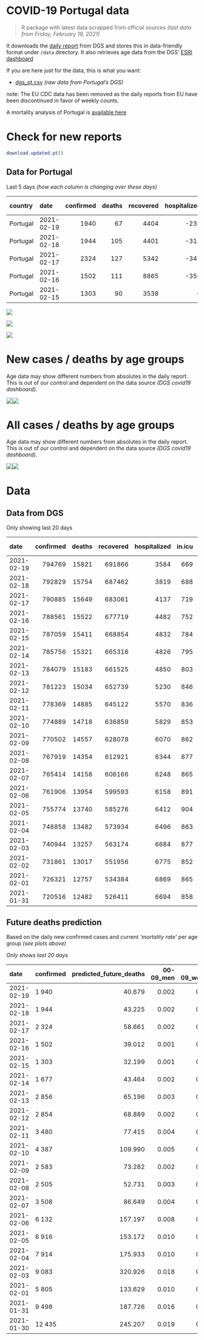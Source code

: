 COVID-19 Portugal data
================

> R package with latest data scrapped from official sources *(last data
> from Friday, February 19, 2021)*

It downloads the [daily
report](https://covid19.min-saude.pt/relatorio-de-situacao/) from DGS
and stores this in data-friendly format under `/data` directory. It also
retrieves age data from the DGS’ [ESRI
dashboard](https://covid19.min-saude.pt/ponto-de-situacao-atual-em-portugal/)

If you are here just for the data, this is what you want:

  - [dgs\_pt.csv](raw/master/data/dgs_pt.csv) *(raw data from Portugal’s
    DGS)*

note: The EU CDC data has been removed as the daily reports from EU have
been discontinued in favor of weekly counts.

A mortality analysis of Portugal is [available
here](https://averissimo.github.io/covid19-analysis/mortality.html)

# Check for new reports

``` r
download.updated.pt()
```

## Data for Portugal

Last 5 days *(how each column is changing over these days)*

| country  | date       | confirmed | deaths | recovered | hospitalized | in.icu | confirmed\_m\_00-09 | confirmed\_w\_00-09 | confirmed\_m\_10-19 | confirmed\_w\_10-19 | confirmed\_m\_20-29 | confirmed\_w\_20-29 | confirmed\_m\_30-39 | confirmed\_w\_30-39 | confirmed\_m\_40-49 | confirmed\_w\_40-49 | confirmed\_m\_50-59 | confirmed\_w\_50-59 | confirmed\_m\_60-69 | confirmed\_w\_60-69 | confirmed\_m\_70-79 | confirmed\_w\_70-79 | confirmed\_m\_80+ | confirmed\_w\_80+ | death\_m\_00-09 | death\_w\_00-09 | death\_m\_10-19 | death\_w\_10-19 | death\_m\_20-29 | death\_w\_20-29 | death\_m\_30-39 | death\_w\_30-39 | death\_m\_40-49 | death\_w\_40-49 | death\_m\_50-59 | death\_w\_50-59 | death\_m\_60-69 | death\_w\_60-69 | death\_m\_70-79 | death\_w\_70-79 | death\_m\_80+ | death\_w\_80+ |
| :------- | :--------- | --------: | -----: | --------: | -----------: | -----: | ------------------: | ------------------: | ------------------: | ------------------: | ------------------: | ------------------: | ------------------: | ------------------: | ------------------: | ------------------: | ------------------: | ------------------: | ------------------: | ------------------: | ------------------: | ------------------: | ----------------: | ----------------: | --------------: | --------------: | --------------: | --------------: | --------------: | --------------: | --------------: | --------------: | --------------: | --------------: | --------------: | --------------: | --------------: | --------------: | --------------: | --------------: | ------------: | ------------: |
| Portugal | 2021-02-19 |      1940 |     67 |      4404 |        \-235 |   \-19 |                  49 |                  43 |                  82 |                  90 |                 131 |                 146 |                 131 |                 134 |                 139 |                 141 |                 135 |                 169 |                 131 |                 112 |                  71 |                  77 |                46 |               117 |               0 |               0 |               0 |               0 |               0 |               0 |               0 |               0 |               0 |               0 |               1 |               0 |               5 |               5 |              14 |               3 |            22 |            17 |
| Portugal | 2021-02-18 |      1944 |    105 |      4401 |        \-318 |   \-31 |                  50 |                  49 |                  89 |                  84 |                 119 |                 127 |                 147 |                 149 |                 140 |                 140 |                 118 |                 155 |                 100 |                 115 |                  73 |                 111 |                55 |               115 |               0 |               0 |               0 |               0 |               0 |               0 |               0 |               0 |               1 |               0 |               5 |               2 |               9 |               6 |              18 |              10 |            20 |            34 |
| Portugal | 2021-02-17 |      2324 |    127 |      5342 |        \-345 |   \-33 |                  49 |                  72 |                  92 |                 100 |                 139 |                 145 |                 153 |                 175 |                 172 |                 182 |                 163 |                 199 |                 112 |                 129 |                  98 |                  88 |                83 |               171 |               0 |               0 |               0 |               0 |               0 |               0 |               0 |               0 |               1 |               0 |               3 |               1 |              10 |               2 |              20 |              14 |            37 |            39 |
| Portugal | 2021-02-16 |      1502 |    111 |      8865 |        \-350 |   \-32 |                  15 |                  11 |                  56 |                  60 |                  91 |                 106 |                 121 |                  91 |                 105 |                 118 |                 116 |                 125 |                  84 |                 102 |                  68 |                  73 |                58 |                99 |               0 |               0 |               0 |               0 |               0 |               0 |               0 |               0 |               0 |               0 |               5 |               4 |               6 |               3 |              14 |              11 |            31 |            37 |
| Portugal | 2021-02-15 |      1303 |     90 |      3538 |            6 |   \-11 |                  24 |                  43 |                  45 |                  50 |                  73 |                  96 |                  87 |                  79 |                  90 |                 113 |                  85 |                 104 |                  91 |                  66 |                  55 |                  75 |                42 |                85 |               0 |               0 |               0 |               0 |               0 |               1 |               0 |               0 |               2 |               1 |               3 |               1 |               4 |               2 |              10 |              12 |            28 |            26 |

![](README_files/figure-gfm/totals-1.svg)<!-- -->

![](README_files/figure-gfm/differential-1.svg)<!-- -->

![](README_files/figure-gfm/differential_7days-1.svg)<!-- -->

# New cases / deaths by age groups

Age data may show different numbers from absolutes in the daily report.
This is out of our control and dependent on the data source *(DGS
covid19 dashboard)*.

![](README_files/figure-gfm/new_cases_deaths-1.svg)<!-- -->![](README_files/figure-gfm/new_cases_deaths-2.svg)<!-- -->

# All cases / deaths by age groups

Age data may show different numbers from absolutes in the daily report.
This is out of our control and dependent on the data source *(DGS
covid19 dashboard)*.

![](README_files/figure-gfm/total_cases_deaths-1.svg)<!-- -->![](README_files/figure-gfm/total_cases_deaths-2.svg)<!-- -->

# Data

## Data from DGS

Only showing last 20 days

| date       | confirmed | deaths | recovered | hospitalized | in.icu | confirmed\_m\_00-09 | confirmed\_w\_00-09 | confirmed\_m\_10-19 | confirmed\_w\_10-19 | confirmed\_m\_20-29 | confirmed\_w\_20-29 | confirmed\_m\_30-39 | confirmed\_w\_30-39 | confirmed\_m\_40-49 | confirmed\_w\_40-49 | confirmed\_m\_50-59 | confirmed\_w\_50-59 | confirmed\_m\_60-69 | confirmed\_w\_60-69 | confirmed\_m\_70-79 | confirmed\_w\_70-79 | confirmed\_m\_80+ | confirmed\_w\_80+ | death\_m\_00-09 | death\_w\_00-09 | death\_m\_10-19 | death\_w\_10-19 | death\_m\_20-29 | death\_w\_20-29 | death\_m\_30-39 | death\_w\_30-39 | death\_m\_40-49 | death\_w\_40-49 | death\_m\_50-59 | death\_w\_50-59 | death\_m\_60-69 | death\_w\_60-69 | death\_m\_70-79 | death\_w\_70-79 | death\_m\_80+ | death\_w\_80+ |
| :--------- | --------: | -----: | --------: | -----------: | -----: | ------------------: | ------------------: | ------------------: | ------------------: | ------------------: | ------------------: | ------------------: | ------------------: | ------------------: | ------------------: | ------------------: | ------------------: | ------------------: | ------------------: | ------------------: | ------------------: | ----------------: | ----------------: | --------------: | --------------: | --------------: | --------------: | --------------: | --------------: | --------------: | --------------: | --------------: | --------------: | --------------: | --------------: | --------------: | --------------: | --------------: | --------------: | ------------: | ------------: |
| 2021-02-19 |    794769 |  15821 |    691866 |         3584 |    669 |               22413 |               21531 |               36825 |               37206 |               53012 |               60433 |               51955 |               62270 |               58382 |               74163 |               51731 |               66060 |               38639 |               41686 |               24604 |               27882 |             21707 |             43999 |               1 |               1 |               1 |               1 |               6 |               5 |              20 |              19 |              85 |              58 |             295 |             119 |             968 |             412 |            2082 |            1232 |          4805 |          5711 |
| 2021-02-18 |    792829 |  15754 |    687462 |         3819 |    688 |               22364 |               21488 |               36743 |               37116 |               52881 |               60287 |               51824 |               62136 |               58243 |               74022 |               51596 |               65891 |               38508 |               41574 |               24533 |               27805 |             21661 |             43882 |               1 |               1 |               1 |               1 |               6 |               5 |              20 |              19 |              85 |              58 |             294 |             119 |             963 |             407 |            2068 |            1229 |          4783 |          5694 |
| 2021-02-17 |    790885 |  15649 |    683061 |         4137 |    719 |               22314 |               21439 |               36654 |               37032 |               52762 |               60160 |               51677 |               61987 |               58103 |               73882 |               51478 |               65736 |               38408 |               41459 |               24460 |               27694 |             21606 |             43767 |               1 |               1 |               1 |               1 |               6 |               5 |              20 |              19 |              84 |              58 |             289 |             117 |             954 |             401 |            2050 |            1219 |          4763 |          5660 |
| 2021-02-16 |    788561 |  15522 |    677719 |         4482 |    752 |               22265 |               21367 |               36562 |               36932 |               52623 |               60015 |               51524 |               61812 |               57931 |               73700 |               51315 |               65537 |               38296 |               41330 |               24362 |               27606 |             21523 |             43596 |               1 |               1 |               1 |               1 |               6 |               5 |              20 |              19 |              83 |              58 |             286 |             116 |             944 |             399 |            2030 |            1205 |          4726 |          5621 |
| 2021-02-15 |    787059 |  15411 |    668854 |         4832 |    784 |               22250 |               21356 |               36506 |               36872 |               52532 |               59909 |               51403 |               61721 |               57826 |               73582 |               51199 |               65412 |               38212 |               41228 |               24294 |               27533 |             21465 |             43497 |               1 |               1 |               1 |               1 |               6 |               5 |              20 |              19 |              83 |              58 |             281 |             112 |             938 |             396 |            2016 |            1194 |          4695 |          5584 |
| 2021-02-14 |    785756 |  15321 |    665316 |         4826 |    795 |               22226 |               21313 |               36461 |               36822 |               52459 |               59813 |               51316 |               61642 |               57736 |               73469 |               51114 |               65308 |               38121 |               41162 |               24239 |               27458 |             21423 |             43412 |               1 |               1 |               1 |               1 |               6 |               4 |              20 |              19 |              81 |              57 |             278 |             111 |             934 |             394 |            2006 |            1182 |          4667 |          5558 |
| 2021-02-13 |    784079 |  15183 |    661525 |         4850 |    803 |               22186 |               21267 |               36383 |               36734 |               52352 |               59711 |               51217 |               61544 |               57613 |               73338 |               50992 |               65175 |               38032 |               41054 |               24191 |               27389 |             21357 |             43280 |               1 |               1 |               1 |               1 |               6 |               4 |              20 |              19 |              80 |              57 |             277 |             110 |             920 |             388 |            1989 |            1164 |          4623 |          5522 |
| 2021-02-12 |    781223 |  15034 |    652739 |         5230 |    846 |               22119 |               21198 |               36260 |               36609 |               52153 |               59511 |               51019 |               61345 |               57423 |               73118 |               50788 |               64928 |               37884 |               40885 |               24094 |               27267 |             21268 |             43093 |               1 |               1 |               1 |               1 |               6 |               4 |              20 |              18 |              80 |              55 |             275 |             107 |             906 |             382 |            1964 |            1153 |          4587 |          5473 |
| 2021-02-11 |    778369 |  14885 |    645122 |         5570 |    836 |               22066 |               21142 |               36141 |               36474 |               51959 |               59324 |               50842 |               61158 |               57211 |               72864 |               50607 |               64683 |               37722 |               40739 |               23987 |               27116 |             21175 |             42901 |               1 |               1 |               1 |               1 |               6 |               4 |              19 |              18 |              80 |              55 |             273 |             107 |             901 |             377 |            1941 |            1143 |          4537 |          5420 |
| 2021-02-10 |    774889 |  14718 |    636859 |         5829 |    853 |               21986 |               21071 |               36009 |               36346 |               51746 |               59087 |               50638 |               60925 |               56939 |               72572 |               50369 |               64377 |               37503 |               40486 |               23868 |               26948 |             21080 |             42684 |               1 |               1 |               1 |               1 |               6 |               4 |              19 |              18 |              78 |              54 |             267 |             107 |             887 |             374 |            1915 |            1128 |          4487 |          5370 |
| 2021-02-09 |    770502 |  14557 |    628078 |         6070 |    862 |               21869 |               20983 |               35818 |               36197 |               51524 |               58813 |               50381 |               60605 |               56616 |               72191 |               50089 |               63936 |               37259 |               40216 |               23717 |               26751 |             20920 |             42369 |               1 |               1 |               1 |               1 |               6 |               4 |              19 |              17 |              78 |              52 |             266 |             107 |             877 |             366 |            1888 |            1119 |          4442 |          5312 |
| 2021-02-08 |    767919 |  14354 |    612921 |         6344 |    877 |               21823 |               20935 |               35726 |               36112 |               51369 |               58648 |               50209 |               60404 |               56425 |               71987 |               49896 |               63731 |               37108 |               40086 |               23590 |               26637 |             20801 |             42184 |               1 |               1 |               1 |               1 |               6 |               4 |              18 |              16 |              76 |              51 |             262 |             105 |             867 |             359 |            1859 |            1105 |          4387 |          5235 |
| 2021-02-07 |    765414 |  14158 |    606166 |         6248 |    865 |               21750 |               20862 |               35640 |               35993 |               51215 |               58489 |               50046 |               60233 |               56229 |               71763 |               49725 |               63510 |               36953 |               39940 |               23504 |               26537 |             20729 |             42047 |               1 |               1 |               1 |               1 |               6 |               4 |              18 |              16 |              74 |              49 |             256 |             102 |             856 |             356 |            1832 |            1092 |          4331 |          5162 |
| 2021-02-06 |    761906 |  13954 |    599593 |         6158 |    891 |               21662 |               20779 |               35472 |               35826 |               51006 |               58278 |               49852 |               60009 |               55985 |               71460 |               49452 |               63216 |               36771 |               39728 |               23360 |               26396 |             20611 |             41796 |               1 |               1 |               1 |               1 |               6 |               4 |              18 |              16 |              73 |              49 |             253 |             101 |             846 |             352 |            1785 |            1073 |          4272 |          5102 |
| 2021-02-05 |    755774 |  13740 |    585276 |         6412 |    904 |               21485 |               20613 |               35228 |               35576 |               50668 |               57924 |               49520 |               59589 |               55520 |               70920 |               49048 |               62666 |               36417 |               39363 |               23150 |               26125 |             20381 |             41339 |               0 |               1 |               1 |               1 |               6 |               4 |              17 |              16 |              70 |              47 |             250 |             101 |             833 |             344 |            1756 |            1056 |          4211 |          5026 |
| 2021-02-04 |    748858 |  13482 |    573934 |         6496 |    863 |               21252 |               20442 |               34913 |               35238 |               50276 |               57471 |               49127 |               59101 |               55004 |               70265 |               48578 |               62136 |               36049 |               38953 |               22915 |               25840 |             20166 |             40919 |               0 |               1 |               1 |               1 |               6 |               4 |              17 |              14 |              69 |              46 |             247 |              99 |             814 |             335 |            1726 |            1037 |          4132 |          4933 |
| 2021-02-03 |    740944 |  13257 |    563174 |         6684 |    877 |               21034 |               20231 |               34560 |               34878 |               49799 |               56960 |               48665 |               58584 |               54426 |               69533 |               47996 |               61471 |               35645 |               38462 |               22625 |               25480 |             19939 |             40427 |               0 |               1 |               1 |               1 |               6 |               4 |              17 |              14 |              69 |              45 |             244 |              98 |             799 |             328 |            1694 |            1012 |          4075 |          4849 |
| 2021-02-02 |    731861 |  13017 |    551956 |         6775 |    852 |                  NA |                  NA |                  NA |                  NA |                  NA |                  NA |                  NA |                  NA |                  NA |                  NA |                  NA |                  NA |                  NA |                  NA |                  NA |                  NA |                NA |                NA |              NA |              NA |              NA |              NA |              NA |              NA |              NA |              NA |              NA |              NA |              NA |              NA |              NA |              NA |              NA |              NA |            NA |            NA |
| 2021-02-01 |    726321 |  12757 |    534384 |         6869 |    865 |               20639 |               19815 |               33932 |               34184 |               48975 |               56082 |               47773 |               57536 |               53289 |               68161 |               46913 |               60302 |               34833 |               37575 |               22112 |               24930 |             19497 |             39546 |               0 |               1 |               1 |               1 |               5 |               4 |              17 |              14 |              68 |              41 |             234 |              95 |             762 |             312 |            1636 |             973 |          3922 |          4671 |
| 2021-01-31 |    720516 |  12482 |    526411 |         6694 |    858 |               20424 |               19620 |               33695 |               33906 |               48653 |               55708 |               47444 |               57140 |               52857 |               67630 |               46510 |               59808 |               34563 |               37247 |               21934 |               24696 |             19305 |             39152 |               0 |               1 |               1 |               1 |               5 |               4 |              17 |              13 |              68 |              40 |             225 |              93 |             744 |             308 |            1593 |             953 |          3836 |          4580 |

## Future deaths prediction

Based on the daily new confirmed cases and current *‘mortality rate’*
per age group *(see plots above)*

*Only shows last 20 days*

| date       | confirmed | predicted\_future\_deaths | 00-09\_men | 00-09\_women | 10-19\_men | 10-19\_women | 20-29\_men | 20-29\_women | 30-39\_men | 30-39\_women | 40-49\_men | 40-49\_women | 50-59\_men | 50-59\_women | 60-69\_men | 60-69\_women | 70-79\_men | 70-79\_women | 80+\_men | 80+\_women |
| :--------- | :-------- | ------------------------: | ---------: | -----------: | ---------: | -----------: | ---------: | -----------: | ---------: | -----------: | ---------: | -----------: | ---------: | -----------: | ---------: | -----------: | ---------: | -----------: | -------: | ---------: |
| 2021-02-19 | 1 940     |                    40.679 |      0.002 |        0.002 |      0.002 |        0.002 |      0.015 |        0.012 |      0.050 |        0.041 |      0.202 |        0.110 |      0.770 |        0.304 |      3.282 |        1.107 |      6.008 |        3.402 |   10.182 |     15.186 |
| 2021-02-18 | 1 944     |                    43.225 |      0.002 |        0.002 |      0.002 |        0.002 |      0.013 |        0.011 |      0.057 |        0.045 |      0.204 |        0.109 |      0.673 |        0.279 |      2.505 |        1.137 |      6.177 |        4.905 |   12.175 |     14.927 |
| 2021-02-17 | 2 324     |                    58.661 |      0.002 |        0.003 |      0.002 |        0.003 |      0.016 |        0.012 |      0.059 |        0.053 |      0.250 |        0.142 |      0.930 |        0.358 |      2.806 |        1.275 |      8.293 |        3.888 |   18.373 |     22.196 |
| 2021-02-16 | 1 502     |                    39.012 |      0.001 |        0.001 |      0.002 |        0.002 |      0.010 |        0.009 |      0.047 |        0.028 |      0.153 |        0.092 |      0.661 |        0.225 |      2.104 |        1.008 |      5.754 |        3.226 |   12.839 |     12.850 |
| 2021-02-15 | 1 303     |                    32.199 |      0.001 |        0.002 |      0.001 |        0.001 |      0.008 |        0.008 |      0.033 |        0.024 |      0.131 |        0.088 |      0.485 |        0.187 |      2.280 |        0.652 |      4.654 |        3.314 |    9.297 |     11.033 |
| 2021-02-14 | 1 677     |                    43.464 |      0.002 |        0.002 |      0.002 |        0.002 |      0.012 |        0.008 |      0.038 |        0.030 |      0.179 |        0.102 |      0.696 |        0.240 |      2.230 |        1.067 |      4.062 |        3.049 |   14.610 |     17.133 |
| 2021-02-13 | 2 856     |                    65.196 |      0.003 |        0.003 |      0.003 |        0.003 |      0.023 |        0.017 |      0.076 |        0.061 |      0.277 |        0.172 |      1.163 |        0.445 |      3.708 |        1.670 |      8.208 |        5.391 |   19.701 |     24.272 |
| 2021-02-12 | 2 854     |                    68.889 |      0.002 |        0.003 |      0.003 |        0.004 |      0.022 |        0.015 |      0.068 |        0.057 |      0.309 |        0.199 |      1.032 |        0.441 |      4.058 |        1.443 |      9.054 |        6.672 |   20.586 |     24.921 |
| 2021-02-11 | 3 480     |                    77.415 |      0.004 |        0.003 |      0.004 |        0.003 |      0.024 |        0.020 |      0.079 |        0.071 |      0.396 |        0.228 |      1.357 |        0.551 |      5.486 |        2.501 |     10.070 |        7.423 |   21.029 |     28.166 |
| 2021-02-10 | 4 387     |                   109.990 |      0.005 |        0.004 |      0.005 |        0.004 |      0.025 |        0.023 |      0.099 |        0.098 |      0.470 |        0.298 |      1.597 |        0.794 |      6.113 |        2.669 |     12.778 |        8.705 |   35.417 |     40.886 |
| 2021-02-09 | 2 583     |                    73.282 |      0.002 |        0.002 |      0.002 |        0.002 |      0.018 |        0.014 |      0.066 |        0.061 |      0.278 |        0.160 |      1.101 |        0.369 |      3.783 |        1.285 |     10.747 |        5.037 |   26.342 |     24.013 |
| 2021-02-08 | 2 505     |                    52.731 |      0.003 |        0.003 |      0.002 |        0.003 |      0.017 |        0.013 |      0.063 |        0.052 |      0.285 |        0.175 |      0.975 |        0.398 |      3.883 |        1.443 |      7.277 |        4.419 |   15.938 |     17.782 |
| 2021-02-07 | 3 508     |                    86.649 |      0.004 |        0.004 |      0.005 |        0.004 |      0.024 |        0.017 |      0.075 |        0.068 |      0.355 |        0.237 |      1.557 |        0.530 |      4.560 |        2.095 |     12.185 |        6.230 |   26.120 |     32.579 |
| 2021-02-06 | 6 132     |                   157.197 |      0.008 |        0.008 |      0.007 |        0.007 |      0.038 |        0.029 |      0.128 |        0.128 |      0.677 |        0.422 |      2.304 |        0.991 |      8.869 |        3.607 |     17.770 |       11.974 |   50.912 |     59.318 |
| 2021-02-05 | 6 916     |                   153.172 |      0.010 |        0.008 |      0.009 |        0.009 |      0.044 |        0.037 |      0.151 |        0.149 |      0.751 |        0.512 |      2.680 |        0.955 |      9.219 |        4.052 |     19.886 |       12.593 |   47.592 |     54.515 |
| 2021-02-04 | 7 914     |                   175.933 |      0.010 |        0.010 |      0.010 |        0.010 |      0.054 |        0.042 |      0.178 |        0.158 |      0.842 |        0.572 |      3.319 |        1.198 |     10.121 |        4.853 |     24.540 |       15.907 |   50.248 |     63.861 |
| 2021-02-03 | 9 083     |                   320.926 |      0.018 |        0.019 |      0.017 |        0.019 |      0.093 |        0.073 |      0.343 |        0.320 |      1.655 |        1.073 |      6.176 |        2.106 |     20.343 |        8.767 |     43.410 |       24.302 |   97.840 |    114.352 |
| 2021-02-01 | 5 805     |                   133.629 |      0.010 |        0.009 |      0.006 |        0.007 |      0.036 |        0.031 |      0.127 |        0.121 |      0.629 |        0.415 |      2.298 |        0.890 |      6.764 |        3.242 |     15.062 |       10.340 |   42.501 |     51.141 |
| 2021-01-31 | 9 498     |                   187.726 |      0.016 |        0.017 |      0.014 |        0.013 |      0.055 |        0.049 |      0.230 |        0.204 |      1.058 |        0.702 |      3.473 |        1.434 |     11.775 |        5.041 |     28.348 |       15.288 |   56.667 |     63.342 |
| 2021-01-30 | 12 435    |                   245.207 |      0.019 |        0.017 |      0.017 |        0.015 |      0.082 |        0.067 |      0.287 |        0.272 |      1.366 |        0.943 |      4.499 |        2.010 |     16.885 |        7.106 |     31.902 |       20.547 |   74.155 |     85.018 |
